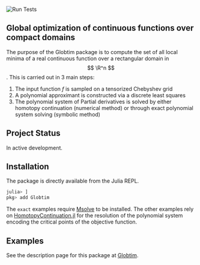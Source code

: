 ![Run Tests](https://github.com/gescholt/globtim.jl/actions/workflows/test.yml/badge.svg)

## Global optimization of continuous functions over compact domains

The purpose of the Globtim package is to compute the set of all local minima of a real continuous function over a rectangular domain in $$ \R^n $$. This is carried out in 3 main steps:


1. The input function $f$ is sampled on a tensorized Chebyshev grid
2. A polynomial approximant is constructed via a discrete least squares
3. The polynomial system of Partial derivatives is solved by either homotopy continuation (numerical  method) or through exact polynomial system solving (symbolic method)

## Project Status

In active development.

## Installation

The package is directly available from the Julia REPL.

```julia
julia> ]
pkg> add Globtim
```

The `exact` examples require [Msolve](https://msolve.lip6.fr/) to be installed. 
The other examples rely on [HomotopyContinuation.jl](https://www.juliahomotopycontinuation.org/) for the resolution of the polynomial system encoding the critical points of the objective function. 

## Examples


See the description page for this package at [Globtim](https://gescholt.github.io/globtim).
